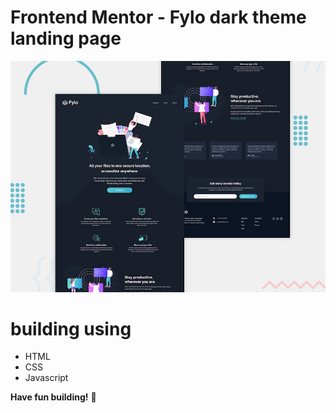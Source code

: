 # Frontend Mentor - Fylo dark theme landing page

![Design preview for the Fylo dark theme landing page challenge](./design/desktop-preview.jpg)

# building using 
<ul>
  <li>
    HTML
  </li>
  <li>
    CSS
  </li>
  <li>
    Javascript
  </li>
</ul>













**Have fun building!** 🚀
